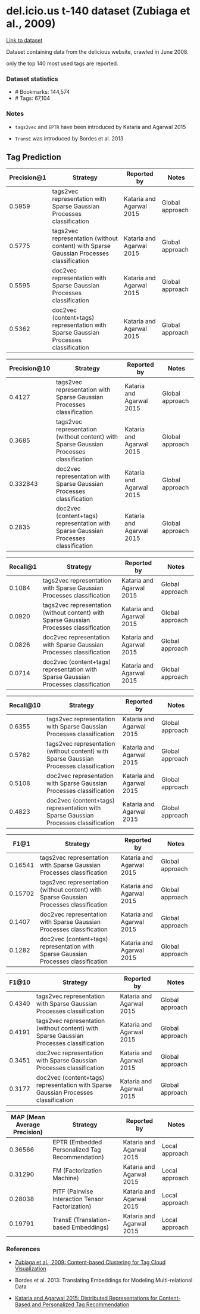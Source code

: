 del.icio.us t-140 dataset (Zubiaga et al., 2009)
===================

[Link to dataset](http://nlp.uned.es/social-tagging/delicioust140/)

Dataset containing data from the delicious website, crawled in June 2008.

only the top 140 most used tags are reported.

### Dataset statistics

- \# Bookmarks: 144,574
- \# Tags: 67,104

### Notes

- `tags2vec` and `EPTR` have been introduced by Kataria and Agarwal 2015

- `TransE` was introduced by Bordes et al. 2013

## Tag Prediction

| Precision@1 |  Strategy | Reported by | Notes |
|------------|-----------|-------------|-------|
|0.5959| tags2vec representation with Sparse Gaussian Processes classification | Kataria and Agarwal 2015 | Global approach |
|0.5775| tags2vec representation (without content) with Sparse Gaussian Processes classification | Kataria and Agarwal 2015 | Global approach |
|0.5595| doc2vec representation with Sparse Gaussian Processes classification | Kataria and Agarwal 2015 | Global approach |
|0.5362| doc2vec (content+tags) representation with Sparse Gaussian Processes classification | Kataria and Agarwal 2015 | Global approach |

| Precision@10 |  Strategy | Reported by | Notes |
|------------|-----------|-------------|-------|
|0.4127| tags2vec representation with Sparse Gaussian Processes classification | Kataria and Agarwal 2015 | Global approach |
|0.3685| tags2vec representation (without content) with Sparse Gaussian Processes classification | Kataria and Agarwal 2015 | Global approach |
|0.332843| doc2vec representation with Sparse Gaussian Processes classification | Kataria and Agarwal 2015 | Global approach |
|0.2835| doc2vec (content+tags) representation with Sparse Gaussian Processes classification | Kataria and Agarwal 2015 | Global approach |

| Recall@1 |  Strategy | Reported by | Notes |
|------------|-----------|-------------|-------|
|0.1084| tags2vec representation with Sparse Gaussian Processes classification | Kataria and Agarwal 2015 | Global approach |
|0.0920| tags2vec representation (without content) with Sparse Gaussian Processes classification | Kataria and Agarwal 2015 | Global approach |
|0.0826| doc2vec representation with Sparse Gaussian Processes classification | Kataria and Agarwal 2015 | Global approach |
|0.0714| doc2vec (content+tags) representation with Sparse Gaussian Processes classification | Kataria and Agarwal 2015 | Global approach |

| Recall@10 |  Strategy | Reported by | Notes |
|------------|-----------|-------------|-------|
|0.6355| tags2vec representation with Sparse Gaussian Processes classification | Kataria and Agarwal 2015 | Global approach |
|0.5782| tags2vec representation (without content) with Sparse Gaussian Processes classification | Kataria and Agarwal 2015 | Global approach |
|0.5108| doc2vec representation with Sparse Gaussian Processes classification | Kataria and Agarwal 2015 | Global approach |
|0.4823| doc2vec (content+tags) representation with Sparse Gaussian Processes classification | Kataria and Agarwal 2015 | Global approach |

| F1@1 |  Strategy | Reported by | Notes |
|------------|-----------|-------------|-------|
|0.16541| tags2vec representation with Sparse Gaussian Processes classification | Kataria and Agarwal 2015 | Global approach |
|0.15702| tags2vec representation (without content) with Sparse Gaussian Processes classification | Kataria and Agarwal 2015 | Global approach |
|0.1407| doc2vec representation with Sparse Gaussian Processes classification | Kataria and Agarwal 2015 | Global approach |
|0.1282| doc2vec (content+tags) representation with Sparse Gaussian Processes classification | Kataria and Agarwal 2015 | Global approach |

| F1@10 |  Strategy | Reported by | Notes |
|------------|-----------|-------------|-------|
|0.4340| tags2vec representation with Sparse Gaussian Processes classification | Kataria and Agarwal 2015 | Global approach |
|0.4191| tags2vec representation (without content) with Sparse Gaussian Processes classification | Kataria and Agarwal 2015 | Global approach |
|0.3451| doc2vec representation with Sparse Gaussian Processes classification | Kataria and Agarwal 2015 | Global approach |
|0.3177| doc2vec (content+tags) representation with Sparse Gaussian Processes classification | Kataria and Agarwal 2015 | Global approach |

| MAP (Mean Average Precision) |  Strategy | Reported by | Notes |
|------------|-----------|-------------|-------|
|0.36566| EPTR (Embedded Personalized Tag Recommendation) | Kataria and Agarwal 2015 | Local approach |
|0.31290| FM (Factorization Machine) | Kataria and Agarwal 2015 | Local approach |
|0.28038| PITF (Pairwise Interaction Tensor Factorization) | Kataria and Agarwal 2015 | Local approach |
|0.19791| TransE (Translation-based Embeddings) | Kataria and Agarwal 2015 | Local approach |

### References

- [Zubiaga et al., 2009: Content-based Clustering for Tag Cloud Visualization](http://ieeexplore.ieee.org/document/5231851/)

- Bordes et al. 2013: Translating Embeddings for Modeling Multi-relational Data

- [Kataria and Agarwal 2015: Distributed Representations for Content-Based and Personalized Tag Recommendation](http://ieeexplore.ieee.org/xpls/icp.jsp?arnumber=7395832)